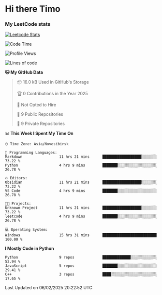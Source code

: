 # Hi there Timo
### My LeetCode stats
[![Leetcode Stats](https://leetcard.jacoblin.cool/przdtl?border=0&radius=20&ext=heatmap&theme=nord)](https://leetcode.com/przdtl)

<!--START_SECTION:waka-->
![Code Time](http://img.shields.io/badge/Code%20Time-572%20hrs%2058%20mins-blue)

![Profile Views](http://img.shields.io/badge/Profile%20Views-0-blue)

![Lines of code](https://img.shields.io/badge/From%20Hello%20World%20I%27ve%20Written-193.2%20thousand%20lines%20of%20code-blue)

**🐱 My GitHub Data** 

> 📦 16.0 kB Used in GitHub's Storage 
 > 
> 🏆 0 Contributions in the Year 2025
 > 
> 🚫 Not Opted to Hire
 > 
> 📜 9 Public Repositories 
 > 
> 🔑 9 Private Repositories 
 > 
📊 **This Week I Spent My Time On** 

```text
🕑︎ Time Zone: Asia/Novosibirsk

💬 Programming Languages: 
Markdown                 11 hrs 21 mins      ██████████████████░░░░░░░   73.22 % 
Python                   4 hrs 9 mins        ███████░░░░░░░░░░░░░░░░░░   26.78 % 

🔥 Editors: 
Obsidian                 11 hrs 21 mins      ██████████████████░░░░░░░   73.22 % 
VS Code                  4 hrs 9 mins        ███████░░░░░░░░░░░░░░░░░░   26.78 % 

🐱‍💻 Projects: 
Unknown Project          11 hrs 21 mins      ██████████████████░░░░░░░   73.22 % 
leetcode                 4 hrs 9 mins        ███████░░░░░░░░░░░░░░░░░░   26.78 % 

💻 Operating System: 
Windows                  15 hrs 31 mins      █████████████████████████   100.00 % 
```

**I Mostly Code in Python** 

```text
Python                   9 repos             █████████████░░░░░░░░░░░░   52.94 % 
JavaScript               5 repos             ███████░░░░░░░░░░░░░░░░░░   29.41 % 
C++                      3 repos             ████░░░░░░░░░░░░░░░░░░░░░   17.65 % 
```




 Last Updated on 06/02/2025 20:22:52 UTC
<!--END_SECTION:waka-->
